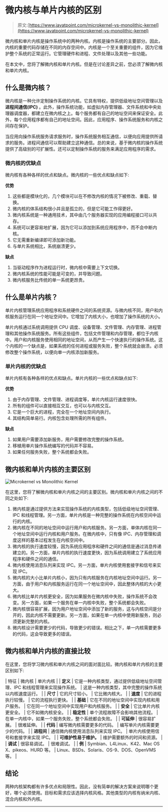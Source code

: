 # 微内核与单片内核的区别

> 原文:[https://www.javatpoint.com/microkernel-vs-monolithic-kernel](https://www.javatpoint.com/microkernel-vs-monolithic-kernel)

微内核和单片内核是操作系统中的两种内核。内核是操作系统的主要部分。因此，内核的重要代码存储在不同的内存空间中。内核是一个至关重要的组件，因为它维护整个系统的正常运行。它管理硬件和进程、文件处理以及其他一些功能。

在本文中，您将了解微内核和单片内核。但是在讨论差异之前，您必须了解微内核和单片内核。

## 什么是微内核？

微内核是一种允许定制操作系统的内核。它具有特权，提供低级地址空间管理以及**进程间通信(IPC)** 。此外，操作系统功能，如虚拟内存管理器、文件系统和中央处理器调度器，都建立在微内核之上。每个服务都有自己的地址空间来保证安全。此外，每个应用程序都有自己的地址空间。因此，应用程序、操作系统服务和内核之间存在保护。

当应用向操作系统服务请求服务时，操作系统服务相互通信，以便向应用提供所请求的服务。进程间通信可以帮助建立这种通信。总的来说，基于微内核的操作系统提供了高级别的可扩展性。还可以定制操作系统的服务来满足应用程序的需求。

### 微内核的优缺点

微内核有各种各样的优点和缺点。微内核的一些优点和缺点如下:

**优势**

1.  这些都是模块化的，几个模块可以在不修改内核的情况下被修改、重载、替换。
2.  微内核的体系结构很小并且是孤立的，但是它可能工作得更好。
3.  微内核系统是一种通用技术，其中由几个服务器实现的应用编程接口可以共存。
4.  系统可以更容易地扩展，因为它可以添加到系统应用程序中，而不会中断内核。
5.  它无需重新编译即可添加新功能。
6.  与单片系统相比，系统崩溃更少。

**缺点**

1.  当驱动程序作为进程运行时，微内核中需要上下文切换。
2.  微内核系统的性能可能是可变的，并导致问题。
3.  微内核服务比传统的单一系统更昂贵。

## 什么是单片内核？

单片内核管理系统应用程序和系统硬件之间的系统资源。与微内核不同，用户和内核服务运行在同一个地址空间中。它增加了内核大小，也增加了操作系统的大小。

单片内核通过系统调用提供 CPU 调度、设备管理、文件管理、内存管理、进程管理和其他操作系统服务。所有这些组件，包括文件管理和内存管理，都位于内核中。用户和内核服务使用相同的地址空间，从而产生一个快速执行的操作系统。这个内核的一个缺点是，如果系统的任何进程或服务失败，整个系统就会崩溃。必须修改整个操作系统，以便向单一内核添加新服务。

### 单片内核的优缺点

单片内核有各种各样的优点和缺点。单片内核的一些优点和缺点如下:

**优势**

1.  由于内存管理、文件管理、进程调度等，单片内核运行速度很快。
2.  所有的组件可以直接相互交互，也可以与内核交互。
3.  它是一个巨大的进程，完全在一个地址空间内执行。
4.  其结构简单易行。内核包含处理所需的所有组件。

**缺点**

1.  如果用户需要添加新服务，用户需要修改完整的操作系统。
2.  移植用单片操作系统编写的代码并不容易。
3.  如果任何服务失败，整个系统都会失败。

## 微内核和单片内核的主要区别

![Microkernel vs Monolithic Kernel](../Images/025a380877dfe611798cdbc365f20c1e.png)

在这里，您将了解微内核和单片内核之间的主要区别。微内核和单片内核之间的不同之处如下:

1.  微内核是通过提供方法来实现操作系统的内核类型，包括低级地址空间管理、IPC 和线程管理。另一方面，单片内核是一种完整的操作系统在内核空间中运行的内核。
2.  微内核在不同的地址空间中运行用户和内核服务。另一方面，单体内核在同一个地址空间中运行内核和用户服务。在微内核中，只有像 IPC、内存管理和调度这样的基本过程发生在内核空间中。
3.  微内核的执行速度较慢，因为系统应用程序和硬件之间的通信是通过消息传递建立的。另一方面，单片内核的执行速度更快，因为系统调用建立了系统应用程序和硬件之间的通信。
4.  微内核使用消息队列来实现 IPC。另一方面，单片内核使用套接字和信号来实现 IPC。
5.  微内核的大小比单片内核小，因为只有内核服务在内核地址空间中运行。另一方面，由于用户和内核服务运行在同一个地址空间中，因此整体内核的大小更大。
6.  微内核比单片内核更安全，因为如果服务在微内核中失败，操作系统不会改变。另一方面，如果一个服务在单一内核中失败，整个系统都会失败。
7.  微内核很容易扩展，因为用户地址空间中添加了新的服务，这与内核空间是分开的，因此内核不需要更新。另一方面，如果在单一内核中使用新服务，则必须更新完整的内核。
8.  微内核设计需要更少的代码，导致更少的错误。相比之下，单一内核需要更多的代码，这会导致更多的错误。

## 微内核和单片内核的直接比较

在这里，您将学习微内核和单片内核之间的面对面比较。微内核和单片内核的主要区别如下:

| 特征 | 微内核 | 单片内核 |
| **定义** | 它是一种内核类型，通过提供低级地址空间管理、IPC 和线程管理来实现操作系统。 | 这是一种内核类型，其中完整的操作系统以内核速度运行。 |
| **尺寸** | 它的尺寸较小。 | 它比微内核大。 |
| **速度** | 它的进程执行较慢。 | 它的流程执行更快。 |
| **基础** | 它在不同的地址空间中实现内核和用户服务。 | 它在同一个地址空间中实现用户和内核服务。 |
| **安全** | 它比单片内核更安全。 | 它不如微内核安全。 |
| **稳定性** | 单个流程故障不会影响其他流程。 | 在单一内核中，如果一个服务失败，整个系统都会失败。 |
| **可延伸** | 很容易扩展。 | 很难延伸。 |
| **代码** | 编写微内核需要更多的代码。 | 编写单片内核需要更少的代码。 |
| **进程间** | 通信微内核使用消息队列来实现 IPC。 | 单片内核使用信号和套接字来实现 IPC。 |
| **可维护性易于维护。** | 维护需要额外的时间和资源。 |
| **调试** | 很容易调试。 | 很难调试。 |
| **例** | Symbian、L4Linux、K42、Mac OS X、pikeos、HURD 等。 | Linux、BSDs、Solaris、OS-9、DOS、OpenVMS 等。 |

## 结论

两种内核架构都有许多优点和局限性。因此，没有简单的解决方案来说明哪个更好，哪个必须使用。目标和需求应该选择内核风格。其他类型的内核有纳米内核、混合内核和外内核。

* * *